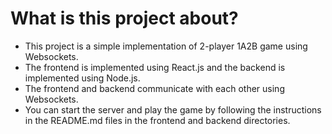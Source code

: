# What is this project about?
- This project is a simple implementation of 2-player 1A2B game using Websockets.
- The frontend is implemented using React.js and the backend is implemented using Node.js.
- The frontend and backend communicate with each other using Websockets.
- You can start the server and play the game by following the instructions in the README.md files in the frontend and backend directories.
